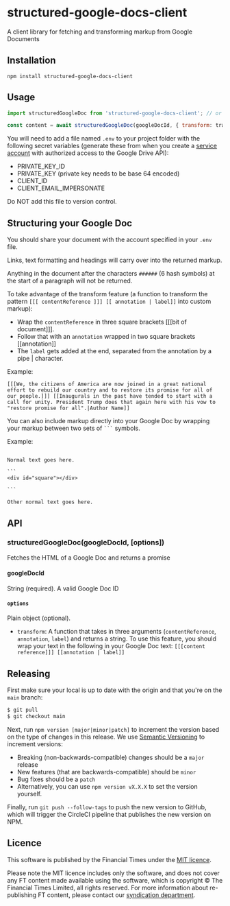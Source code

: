 # structured-google-docs-client

A client library for fetching and transforming markup from Google Documents

## Installation

`npm install structured-google-docs-client`

## Usage

```js
import structuredGoogleDoc from 'structured-google-docs-client'; // or const structuredGoogleDoc = require('structured-google-docs-client');

const content = await structuredGoogleDoc(googleDocId, { transform: transformationFunction });
```

You will need to add a file named `.env` to your project folder with the following secret variables (generate these from when you create a [service account](https://developers.google.com/identity/protocols/OAuth2ServiceAccount) with authorized access to the Google Drive API):

- PRIVATE_KEY_ID
- PRIVATE_KEY (private key needs to be base 64 encoded)
- CLIENT_ID
- CLIENT_EMAIL_IMPERSONATE

Do NOT add this file to version control.

## Structuring your Google Doc

You should share your document with the account specified in your `.env` file.

Links, text formatting and headings will carry over into the returned markup.

Anything in the document after the characters `######` (6 hash symbols) at the start of a paragraph will not be returned.

To take advantage of the transform feature (a function to transform the pattern `[[[ contentReference ]]] [[ annotation | label]]` into custom markup):

- Wrap the `contentReference` in three square brackets [[[bit of document]]].
- Follow that with an `annotation` wrapped in two square brackets [[annotation]]
- The `label` gets added at the end, separated from the annotation by a pipe | character.

Example:

```
[[[We, the citizens of America are now joined in a great national effort to rebuild our country and to restore its promise for all of our people.]]] [[Inaugurals in the past have tended to start with a call for unity. President Trump does that again here with his vow to "restore promise for all".|Author Name]]
```

You can also include markup directly into your Google Doc by wrapping your markup between two sets of ` ``` ` symbols.

Example:

````

Normal text goes here.

```
<div id="square"></div>

```  

Other normal text goes here.

````

## API

### structuredGoogleDoc(googleDocId, [options])

Fetches the HTML of a Google Doc and returns a promise

#### googleDocId
String (required). A valid Google Doc ID

#### `options`

Plain object (optional).

- `transform`: A function that takes in three arguments (`contentReference`, `annotation`, `label`) and returns a string. To use this feature, you should wrap your text in the following in your Google Doc text: ```[[[content reference]]] [[annotation | label]]```

## Releasing

First make sure your local is up to date with the origin and that you're on the `main` branch:

```bash
$ git pull
$ git checkout main
```

Next, run `npm version [major|minor|patch]` to increment the version based on the type of changes in this release. We use [Semantic Versioning](https://semver.org/) to increment versions:

- Breaking (non-backwards-compatible) changes should be a `major` release
- New features (that are backwards-compatible) should be `minor`
- Bug fixes should be a `patch`
- Alternatively, you can use `npm version vX.X.X` to set the version yourself.

Finally, run `git push --follow-tags` to push the new version to GitHub, which will trigger the CircleCI pipeline that publishes the new version on NPM.

## Licence
This software is published by the Financial Times under the [MIT licence](http://opensource.org/licenses/MIT).

Please note the MIT licence includes only the software, and does not cover any FT content made available using the software, which is copyright &copy; The Financial Times Limited, all rights reserved. For more information about re-publishing FT content, please contact our [syndication department](http://syndication.ft.com/).
